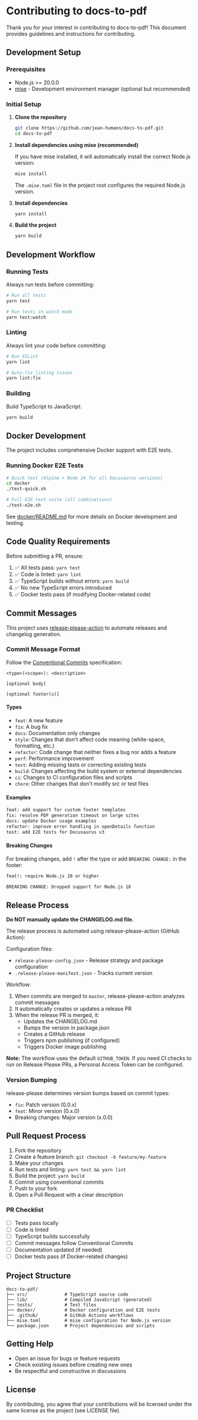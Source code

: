 # Contributing to docs-to-pdf

Thank you for your interest in contributing to docs-to-pdf! This document provides guidelines and instructions for contributing.

## Development Setup

### Prerequisites

- Node.js >= 20.0.0
- [mise](https://mise.jit.su/) - Development environment manager (optional but recommended)

### Initial Setup

1. **Clone the repository**

   ```bash
   git clone https://github.com/jean-humann/docs-to-pdf.git
   cd docs-to-pdf
   ```

2. **Install dependencies using mise (recommended)**

   If you have mise installed, it will automatically install the correct Node.js version:

   ```bash
   mise install
   ```

   The `.mise.toml` file in the project root configures the required Node.js version.

3. **Install dependencies**

   ```bash
   yarn install
   ```

4. **Build the project**
   ```bash
   yarn build
   ```

## Development Workflow

### Running Tests

Always run tests before committing:

```bash
# Run all tests
yarn test

# Run tests in watch mode
yarn test:watch
```

### Linting

Always lint your code before committing:

```bash
# Run ESLint
yarn lint

# Auto-fix linting issues
yarn lint:fix
```

### Building

Build TypeScript to JavaScript:

```bash
yarn build
```

## Docker Development

The project includes comprehensive Docker support with E2E tests.

### Running Docker E2E Tests

```bash
# Quick test (Alpine + Node 24 for all Docusaurus versions)
cd docker
./test-quick.sh

# Full E2E test suite (all combinations)
./test-e2e.sh
```

See [docker/README.md](./docker/README.md) for more details on Docker development and testing.

## Code Quality Requirements

Before submitting a PR, ensure:

1. ✅ All tests pass: `yarn test`
2. ✅ Code is linted: `yarn lint`
3. ✅ TypeScript builds without errors: `yarn build`
4. ✅ No new TypeScript errors introduced
5. ✅ Docker tests pass (if modifying Docker-related code)

## Commit Messages

This project uses [release-please-action](https://github.com/googleapis/release-please-action) to automate releases and changelog generation.

### Commit Message Format

Follow the [Conventional Commits](https://www.conventionalcommits.org/) specification:

```
<type>(<scope>): <description>

[optional body]

[optional footer(s)]
```

#### Types

- `feat`: A new feature
- `fix`: A bug fix
- `docs`: Documentation only changes
- `style`: Changes that don't affect code meaning (white-space, formatting, etc.)
- `refactor`: Code change that neither fixes a bug nor adds a feature
- `perf`: Performance improvement
- `test`: Adding missing tests or correcting existing tests
- `build`: Changes affecting the build system or external dependencies
- `ci`: Changes to CI configuration files and scripts
- `chore`: Other changes that don't modify src or test files

#### Examples

```bash
feat: add support for custom footer templates
fix: resolve PDF generation timeout on large sites
docs: update Docker usage examples
refactor: improve error handling in openDetails function
test: add E2E tests for Docusaurus v3
```

#### Breaking Changes

For breaking changes, add `!` after the type or add `BREAKING CHANGE:` in the footer:

```bash
feat!: require Node.js 20 or higher

BREAKING CHANGE: Dropped support for Node.js 18
```

## Release Process

**Do NOT manually update the CHANGELOG.md file.**

The release process is automated using release-please-action (GitHub Action):

Configuration files:

- `release-please-config.json` - Release strategy and package configuration
- `.release-please-manifest.json` - Tracks current version

Workflow:

1. When commits are merged to `master`, release-please-action analyzes commit messages
2. It automatically creates or updates a release PR
3. When the release PR is merged, it:
   - Updates the CHANGELOG.md
   - Bumps the version in package.json
   - Creates a GitHub release
   - Triggers npm publishing (if configured)
   - Triggers Docker image publishing

**Note:** The workflow uses the default `GITHUB_TOKEN`. If you need CI checks to run on Release Please PRs, a Personal Access Token can be configured.

### Version Bumping

release-please determines version bumps based on commit types:

- `fix`: Patch version (0.0.x)
- `feat`: Minor version (0.x.0)
- Breaking changes: Major version (x.0.0)

## Pull Request Process

1. Fork the repository
2. Create a feature branch: `git checkout -b feature/my-feature`
3. Make your changes
4. Run tests and linting: `yarn test && yarn lint`
5. Build the project: `yarn build`
6. Commit using conventional commits
7. Push to your fork
8. Open a Pull Request with a clear description

### PR Checklist

- [ ] Tests pass locally
- [ ] Code is linted
- [ ] TypeScript builds successfully
- [ ] Commit messages follow Conventional Commits
- [ ] Documentation updated (if needed)
- [ ] Docker tests pass (if Docker-related changes)

## Project Structure

```
docs-to-pdf/
├── src/              # TypeScript source code
├── lib/              # Compiled JavaScript (generated)
├── tests/            # Test files
├── docker/           # Docker configuration and E2E tests
├── .github/          # GitHub Actions workflows
├── mise.toml         # mise configuration for Node.js version
└── package.json      # Project dependencies and scripts
```

## Getting Help

- Open an issue for bugs or feature requests
- Check existing issues before creating new ones
- Be respectful and constructive in discussions

## License

By contributing, you agree that your contributions will be licensed under the same license as the project (see LICENSE file).
